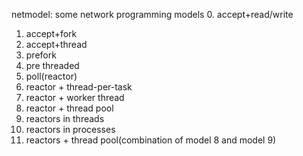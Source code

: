 netmodel: some network programming models
0.  accept+read/write
1.  accept+fork
2.  accept+thread
3.  prefork
4.  pre threaded
5.  poll(reactor)
6.  reactor + thread-per-task
7.  reactor + worker thread
8.  reactor + thread pool
9.  reactors in threads
10. reactors in processes
11. reactors + thread pool(combination of model 8 and model 9)
